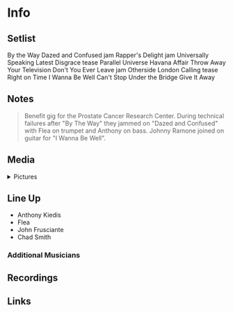 # Info

## Setlist

By the Way
Dazed and Confused jam
Rapper's Delight jam
Universally Speaking
Latest Disgrace tease
Parallel Universe
Havana Affair
Throw Away Your Television
Don't You Ever Leave jam
Otherside
London Calling tease
Right on Time
I Wanna Be Well
Can't Stop
Under the Bridge
Give It Away

## Notes

> Benefit gig for the Prostate Cancer Research Center. During technical failures after "By The Way" they jammed on "Dazed and Confused" with Flea on trumpet and Anthony on bass. Johnny Ramone joined on guitar for "I Wanna Be Well".

## Media 

<details>
  <summary>Pictures</summary>
  <!--<img alt="Setlist" title="Setlist" src="_.jpg" height="200" />-->
</details>

## Line Up

* Anthony Kiedis
* Flea
* John Frusciante
* Chad Smith

### Additional Musicians

## Recordings

## Links

